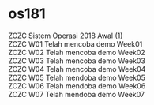 # os181
ZCZC Sistem Operasi 2018 Awal (1) </br>
ZCZC W01 Telah mencoba demo Week01 </br>
ZCZC W02 Telah mencoba demo Week02 </br>
ZCZC W03 Telah mencoba demo Week03 </br>
ZCZC W04 Telah mencoba demo Week04 </br>
ZCZC W05 Telah mendoba demo Week05 </br>
ZCZC W06 Telah mendoba demo Week06 </br>
ZCZC W07 Telah mendoba demo Week07 </br>
